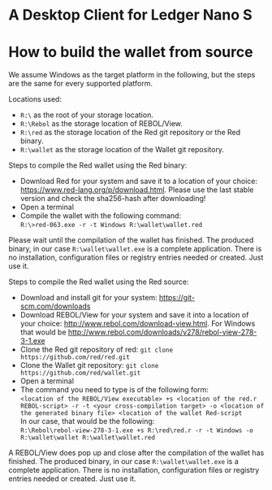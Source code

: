 # A Desktop Client for Ledger Nano S

# How to build the wallet from source
We assume Windows as the target platform in the following, but the steps are the same for every supported platform.

Locations used:
- ```R:\``` as the root of your storage location.
- ```R:\Rebol``` as the storage location of REBOL/View.
- ```R:\red``` as the storage location of the Red git repository or the Red binary.
- ```R:\wallet``` as the storage location of the Wallet git repository.

Steps to compile the Red wallet using the Red binary:
- Download Red for your system and save it to a location of your choice: https://www.red-lang.org/p/download.html. Please use the last stable version and check the sha256-hash after downloading!
- Open a terminal
- Compile the wallet with the following command:  
```R:\>red-063.exe -r -t Windows R:\wallet\wallet.red```

Please wait until the compilation of the wallet has finished.
The produced binary, in our case ```R:\wallet\wallet.exe``` is a complete application. There is no installation, configuration files or registry entries needed or created. Just use it.

Steps to compile the Red wallet using the Red source:
- Download and install git for your system: https://git-scm.com/downloads
- Download REBOL/View for your system and save it into a location of your choice: http://www.rebol.com/download-view.html. For Windows that would be http://www.rebol.com/downloads/v278/rebol-view-278-3-1.exe
- Clone the Red git repository of red: ```git clone https://github.com/red/red.git```
- Clone the Wallet git repository: ```git clone https://github.com/red/wallet.git```
- Open a terminal
- The command you need to type is of the following form:  
```<location of the REBOL/View executable> +s <location of the red.r REBOL-script> -r -t <your cross-compilation target> -o <location of the generated binary file> <location of the wallet Red-script```  
In our case, that would be the following:  
```R:\Rebol\rebol-view-278-3-1.exe +s R:\red\red.r -r -t Windows -o R:\wallet\wallet R:\wallet\wallet.red```

A REBOL/View does pop up and close after the compilation of the wallet has finished.
The produced binary, in our case ```R:\wallet\wallet.exe``` is a complete application. There is no installation, configuration files or registry entries needed or created. Just use it.
